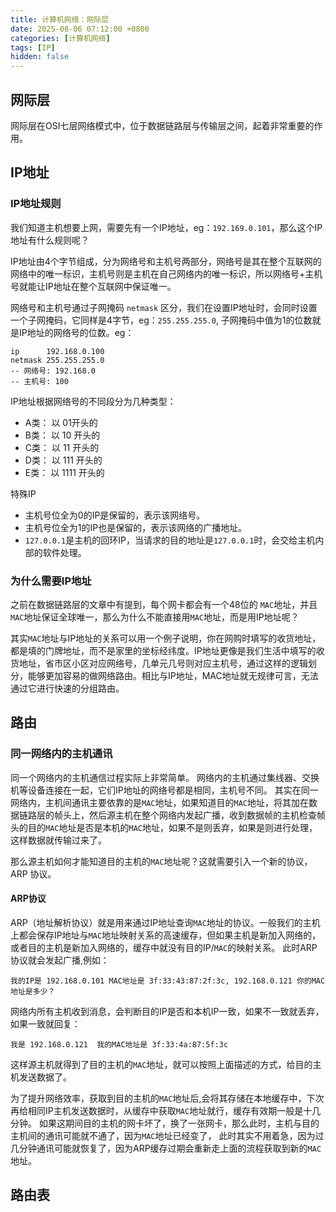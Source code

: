 ```yaml
---
title: 计算机网络：网际层
date: 2025-08-06 07:12:00 +0800
categories: [计算机网络]
tags: [IP]
hidden: false
---
```


## 网际层

网际层在OSI七层网络模式中，位于数据链路层与传输层之间，起着非常重要的作用。






## IP地址

### IP地址规则

我们知道主机想要上网，需要先有一个IP地址，eg：`192.169.0.101`，那么这个IP地址有什么规则呢？

IP地址由4个字节组成，分为网络号和主机号两部分，网络号是其在整个互联网的网络中的唯一标识，主机号则是主机在自己网络内的唯一标识，所以网络号+主机号就能让IP地址在整个互联网中保证唯一。

网络号和主机号通过子网掩码 `netmask` 区分，我们在设置IP地址时，会同时设置一个子网掩码，它同样是4字节，eg：`255.255.255.0`, 子网掩码中值为1的位数就是IP地址的网络号的位数。eg：

```shell
ip      192.168.0.100
netmask 255.255.255.0
-- 网络号: 192.168.0
-- 主机号: 100
```
IP地址根据网络号的不同段分为几种类型：

- A类： 以 01开头的
- B类： 以 10 开头的
- C类： 以 11 开头的
- D类： 以 111 开头的
- E类： 以 1111 开头的

特殊IP

- 主机号位全为0的IP是保留的，表示该网络号。
- 主机号位全为1的IP也是保留的，表示该网络的广播地址。
- `127.0.0.1`是主机的回环IP，当请求的目的地址是`127.0.0.1`时，会交给主机内部的软件处理。

### 为什么需要IP地址

之前在数据链路层的文章中有提到，每个网卡都会有一个48位的 `MAC`地址，并且`MAC`地址保证全球唯一，那么为什么不能直接用`MAC`地址，而是用IP地址呢？

其实`MAC`地址与IP地址的关系可以用一个例子说明，你在网购时填写的收货地址，都是填的门牌地址，而不是家里的坐标经纬度。IP地址更像是我们生活中填写的收货地址，省市区小区对应网络号，几单元几号则对应主机号，通过这样的逻辑划分，能够更加容易的做网络路由。相比与IP地址，MAC地址就无规律可言，无法通过它进行快速的分组路由。

## 路由

### 同一网络内的主机通讯

同一个网络内的主机通信过程实际上非常简单。
网络内的主机通过集线器、交换机等设备连接在一起，它们IP地址的网络号都是相同，主机号不同。
其实在同一网络内，主机间通讯主要依靠的是`MAC`地址，如果知道目的`MAC`地址，将其加在数据链路层的帧头上，然后源主机在整个网络内发起广播，收到数据帧的主机检查帧头的目的`MAC`地址是否是本机的`MAC`地址，如果不是则丢弃，如果是则进行处理，这样数据就传输过来了。

那么源主机如何才能知道目的主机的`MAC`地址呢？这就需要引入一个新的协议， ARP 协议。

#### ARP协议

ARP（地址解析协议）就是用来通过IP地址查询`MAC`地址的协议。一般我们的主机上都会保存IP地址与`MAC`地址映射关系的高速缓存，但如果主机是新加入网络的，或者目的主机是新加入网络的，缓存中就没有目的IP/`MAC`的映射关系。
此时ARP协议就会发起广播,例如：
```angular2html
我的IP是 192.168.0.101 MAC地址是 3f:33:43:87:2f:3c, 192.168.0.121 你的MAC地址是多少？
```
网络内所有主机收到消息，会判断目的IP是否和本机IP一致，如果不一致就丢弃，如果一致就回复：
```angular2html
我是 192.168.0.121  我的MAC地址是 3f:33:4a:87:5f:3c
```
这样源主机就得到了目的主机的`MAC`地址，就可以按照上面描述的方式，给目的主机发送数据了。

为了提升网络效率，获取到目的主机的`MAC`地址后,会将其存储在本地缓存中，下次再给相同IP主机发送数据时，从缓存中获取`MAC`地址就行，缓存有效期一般是十几分钟。
如果这期间目的主机的网卡坏了，换了一张网卡，那么此时，主机与目的主机间的通讯可能就不通了，因为`MAC`地址已经变了，
此时其实不用着急，因为过几分钟通讯可能就恢复了，因为ARP缓存过期会重新走上面的流程获取到新的`MAC`地址。

## 路由表





